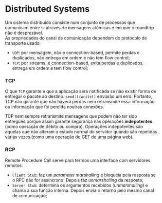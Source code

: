 # Distributed Systems

Um sistema distribuído consiste num conjunto de processos que comunicam entre si através de mensagens atómicas e em que o roundtrip não é desprezável. <br>
As propriedades do canal de comunicação dependem do protocolo de transporte usado:

- `UDP`: por mensagem, não é connection-based, permite perdas e duplicados, não entrega em ordem e não tem flow control; 
- `TCP`: por streams, é connection-based, evita perdas e duplicados, entrega em ordem e tem flow control;

### TCP

O que `TCP` garante é que a aplicação será notificada se não existir forma de entregar o pacote ao destino. `send()/write()` enviarão um erro. Portanto, TCP não garante que não haverá perdas nem retransmite essa informação ou informação que foi perdida noutras conexões.

TCP nem sempre retransmite mensagens que podem não ter sido entregues porque assim garante segurança nas operações **indepotentes** (como operação de débito ou compra). Operações indepotentes são aquelas que não alteram o estado normal do servidor quando são repetidas várias vezes (como uma operação de GET de uma página web).

### RCP

Remote Procedure Call serve para termos uma interface com servidores remotos:

- `Client Stub`: faz um *parameter marshalling* e bloqueia pela resposta se o RPC não for assíncrono. Depois faz *unmarshalling* da resposta;
- `Server Stub`: determina os argumentos recebidos (*unmarshalling*) e chama a sua função interna. Depois envia o retorno pelo mesmo canal de comunicação;